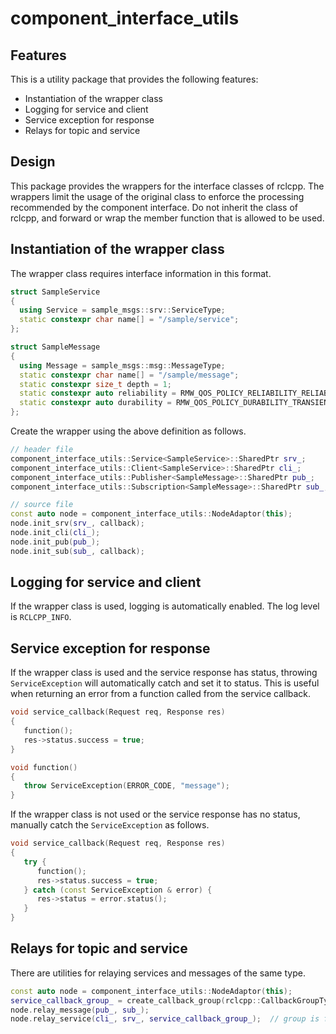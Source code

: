 # component_interface_utils

## Features

This is a utility package that provides the following features:

- Instantiation of the wrapper class
- Logging for service and client
- Service exception for response
- Relays for topic and service

## Design

This package provides the wrappers for the interface classes of rclcpp.
The wrappers limit the usage of the original class to enforce the processing recommended by the component interface.
Do not inherit the class of rclcpp, and forward or wrap the member function that is allowed to be used.

## Instantiation of the wrapper class

The wrapper class requires interface information in this format.

```cpp
struct SampleService
{
  using Service = sample_msgs::srv::ServiceType;
  static constexpr char name[] = "/sample/service";
};

struct SampleMessage
{
  using Message = sample_msgs::msg::MessageType;
  static constexpr char name[] = "/sample/message";
  static constexpr size_t depth = 1;
  static constexpr auto reliability = RMW_QOS_POLICY_RELIABILITY_RELIABLE;
  static constexpr auto durability = RMW_QOS_POLICY_DURABILITY_TRANSIENT_LOCAL;
};
```

Create the wrapper using the above definition as follows.

```cpp
// header file
component_interface_utils::Service<SampleService>::SharedPtr srv_;
component_interface_utils::Client<SampleService>::SharedPtr cli_;
component_interface_utils::Publisher<SampleMessage>::SharedPtr pub_;
component_interface_utils::Subscription<SampleMessage>::SharedPtr sub_;

// source file
const auto node = component_interface_utils::NodeAdaptor(this);
node.init_srv(srv_, callback);
node.init_cli(cli_);
node.init_pub(pub_);
node.init_sub(sub_, callback);
```

## Logging for service and client

If the wrapper class is used, logging is automatically enabled. The log level is `RCLCPP_INFO`.

## Service exception for response

If the wrapper class is used and the service response has status, throwing `ServiceException` will automatically catch and set it to status.
This is useful when returning an error from a function called from the service callback.

```cpp
void service_callback(Request req, Response res)
{
   function();
   res->status.success = true;
}

void function()
{
   throw ServiceException(ERROR_CODE, "message");
}
```

If the wrapper class is not used or the service response has no status, manually catch the `ServiceException` as follows.

```cpp
void service_callback(Request req, Response res)
{
   try {
      function();
      res->status.success = true;
   } catch (const ServiceException & error) {
      res->status = error.status();
   }
}
```

## Relays for topic and service

There are utilities for relaying services and messages of the same type.

```cpp
const auto node = component_interface_utils::NodeAdaptor(this);
service_callback_group_ = create_callback_group(rclcpp::CallbackGroupType::MutuallyExclusive);
node.relay_message(pub_, sub_);
node.relay_service(cli_, srv_, service_callback_group_);  // group is for avoiding deadlocks
```
